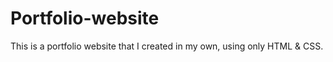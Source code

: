 # Portfolio-website
This is a portfolio website that I created in my own, using only HTML &amp; CSS. 
